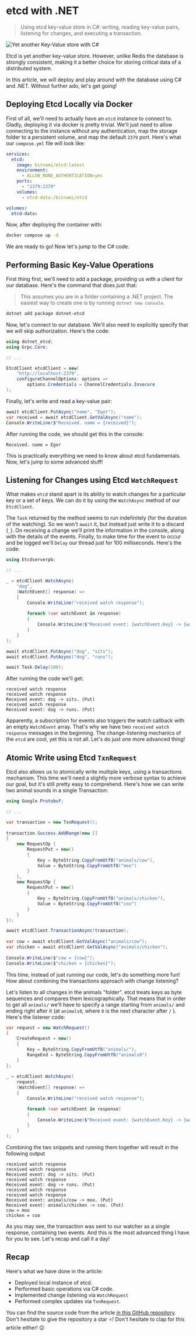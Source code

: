 # etcd with .NET

> Using etcd key-value store in C#: writing, reading key-value pairs, listening for changes, and executing a transaction.

![Yet another Key-Value store with C#]()

Etcd is yet another key-value store. However, unlike Redis the database is strongly consistent, making it a better choice for storing critical data of a distributed system. 

In this article, we will deploy and play around with the database using C# and .NET. Without further ado, let's get going! 

## Deploying Etcd Locally via Docker

First of all, we'll need to actually have an `etcd` instance to connect to. Gladly, deploying it via docker is pretty trivial. We'll just need to allow connecting to the instance without any authentication, map the storage folder to a persistent volume, and map the default `2379` port. Here's what our `compose.yml` file will look like:

```yaml
services:
  etcd:
    image: bitnami/etcd:latest
    environment:
      - ALLOW_NONE_AUTHENTICATION=yes
    ports:
      - "2379:2379"
    volumes:
      - etcd-data:/bitnami/etcd

volumes:
  etcd-data:
```

Now, after deploying the container with:

```sh
docker compose up -d
```

We are ready to go! Now let's jump to the C# code.

## Performing Basic Key-Value Operations

First thing first, we'll need to add a package, providing us with a client for our database. Here's the command that does just that:

> This assumes you are in a folder containing a .NET project. The easiest way to create one is by running `dotnet new console`.

```sh
dotnet add package dotnet-etcd
```

Now, let's connect to our database. We'll also need to explicitly specify that we will skip authorization. Here's the code:

```csharp
using dotnet_etcd;
using Grpc.Core;

// ...

EtcdClient etcdClient = new(
    "http://localhost:2379",
    configureChannelOptions: options => 
        options.Credentials = ChannelCredentials.Insecure
);
```

Finally, let's write and read a key-value pair:

```csharp
await etcdClient.PutAsync("name", "Egor");
var received = await etcdClient.GetValAsync("name");
Console.WriteLine($"Received. name = {received}");
```

After running the code, we should get this in the console:

```text
Received. name = Egor
```

This is practically everything we need to know about etcd fundamentals. Now, let's jump to some advanced stuff!

## Listening for Changes using Etcd `WatchRequest`

What makes `etcd` stand apart is its ability to watch changes for a particular key or a set of keys. We can do it by using the `WatchAsync` method of our `EtcdClient`. 

The `Task` returned by the method seems to run indefinitely (for the duration of the watching). So we won't `await` it, but instead just write it to a discard (`_`). On receiving a change we'll print the information in the console, along with the details of the events. Finally, to make time for the event to occur and be logged we'll `Delay` our thread just for 100 milliseconds. Here's the code:

```csharp
using Etcdserverpb;

// ...

_ = etcdClient.WatchAsync(
    "dog",
    (WatchEvent[] response) =>
    {
        Console.WriteLine("received watch response");
        
        foreach (var watchEvent in response)
        {
            Console.WriteLine($"Received event: {watchEvent.Key} -> {watchEvent.Value}. ({watchEvent.Type})");
        }
    }
);

await etcdClient.PutAsync("dog", "sits");
await etcdClient.PutAsync("dog", "runs");

await Task.Delay(100);
```

After running the code we'll get:

```text
received watch response
received watch response
Received event: dog -> sits. (Put)
received watch response
Received event: dog -> runs. (Put)
```

Apparently, a subscription for events also triggers the watch callback with an empty `WatchEvent` array. That's why we have two `received watch response` messages in the beginning. The change-listening mechanics of the `etcd` are cool, yet this is not all. Let's do just one more advanced thing!

## Atomic Write using Etcd `TxnRequest`

Etcd also allows us to atomically write multiple keys, using a transactions mechanism. This time we'll need a slightly more verbose syntax to achieve our goal, but it's still pretty easy to comprehend. Here's how we can write two animal sounds in a single Transaction:

```csharp
using Google.Protobuf;

// ...

var transaction = new TxnRequest();
        
transaction.Success.AddRange(new []
{
    new RequestOp { 
        RequestPut = new()
        {
            Key = ByteString.CopyFromUtf8("animals/cow"),
            Value = ByteString.CopyFromUtf8("moo")
        } 
    },
    new RequestOp { 
        RequestPut = new()
        {
            Key = ByteString.CopyFromUtf8("animals/chicken"),
            Value = ByteString.CopyFromUtf8("coo")
        } 
    }
});

await etcdClient.TransactionAsync(transaction);
        
var cow = await etcdClient.GetValAsync("animals/cow");
var chicken = await etcdClient.GetValAsync("animals/chicken");
        
Console.WriteLine($"cow = {cow}");
Console.WriteLine($"chicken = {chicken}");
```

This time, instead of just running our code, let's do something more fun! How about combining the transactions approach with change listening?

Let's listen to all changes in the animals "folder". etcd treats keys as byte sequences and compares them lexicographically. That means that in order to get all `animals/` we'll have to specify a range starting from `animals/` and ending right after it (at `animals0`, where `0` is the next character after `/` ). Here's the listener code:

```csharp
var request = new WatchRequest()
{
    CreateRequest = new()
    {
        Key = ByteString.CopyFromUtf8("animals/"),
        RangeEnd = ByteString.CopyFromUtf8("animals0")
    }
};
        
_ = etcdClient.WatchAsync(
    request,
    (WatchEvent[] response) =>
    {
        Console.WriteLine("received watch response");

        foreach (var watchEvent in response)
        {
            Console.WriteLine($"Received event: {watchEvent.Key} -> {watchEvent.Value}. ({watchEvent.Type})");
        }
    }
);
```

Combining the two snippets and running them together will result in the following output

```text
received watch response
received watch response
Received event: dog -> sits. (Put)
received watch response
Received event: dog -> runs. (Put)
received watch response
received watch response
Received event: animals/cow -> moo. (Put)
Received event: animals/chicken -> coo. (Put)
cow = moo
chicken = coo
```

As you may see, the transaction was sent to our watcher as a single response, containing two events. And this is the most advanced thing I have for you to see. Let's recap and call it a day!

## Recap

Here's what we have done in the article:

- Deployed local instance of etcd.
- Performed basic operations via C# code.
- Implemented change listening via `WatchRequest`
- Performed complex updates via `TxnRequest`.

You can find the source code from the article [in this GitHub repository](https://github.com/astorDev/persic/blob/main/etcd/dotnet/playground/JumpStart.cs). Don't hesitate to give the repository a star ⭐! Don't hesitate to clap for this article either! 😉
